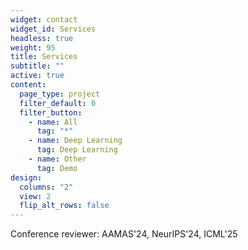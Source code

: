 ```yaml
---
widget: contact
widget_id: Services
headless: true
weight: 95
title: Services
subtitle: ""
active: true
content:
  page_type: project
  filter_default: 0
  filter_button:
    - name: All
      tag: "*"
    - name: Deep Learning
      tag: Deep Learning
    - name: Other
      tag: Demo
design:
  columns: "2"
  view: 2
  flip_alt_rows: false
---
```

Conference reviewer: AAMAS'24, NeurIPS'24, ICML'25